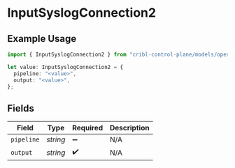 # InputSyslogConnection2

## Example Usage

```typescript
import { InputSyslogConnection2 } from "cribl-control-plane/models/operations";

let value: InputSyslogConnection2 = {
  pipeline: "<value>",
  output: "<value>",
};
```

## Fields

| Field              | Type               | Required           | Description        |
| ------------------ | ------------------ | ------------------ | ------------------ |
| `pipeline`         | *string*           | :heavy_minus_sign: | N/A                |
| `output`           | *string*           | :heavy_check_mark: | N/A                |